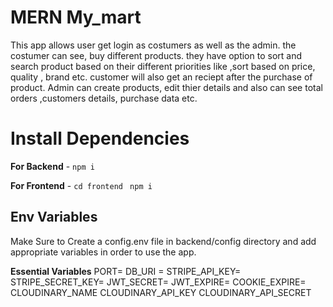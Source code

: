 # MERN My_mart
This app allows user get login as costumers as well as the admin. the costumer can see, buy different products. they have option to sort and search product based on their different priorities like ,sort based on price, quality , brand etc. customer will also get an reciept after the purchase of product. Admin can create products, edit thier details and also can see total orders ,customers details, purchase data etc.
# Install Dependencies

**For Backend** - `npm i`

**For Frontend** - `cd frontend` ` npm i`

## Env Variables

Make Sure to Create a config.env file in backend/config directory and add appropriate variables in order to use the app.

**Essential Variables**
PORT=
DB_URI =
STRIPE_API_KEY=
STRIPE_SECRET_KEY=
JWT_SECRET=
JWT_EXPIRE=
COOKIE_EXPIRE=
CLOUDINARY_NAME
CLOUDINARY_API_KEY
CLOUDINARY_API_SECRET
